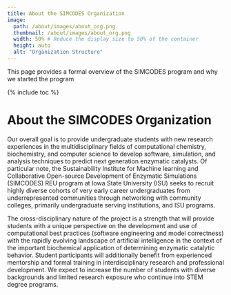 ```yaml
---
title: About the SIMCODES Organization
image:
  path: /about/images/about_org.png
  thumbnail: /about/images/about_org.png
  width: 50% # Reduce the display size to 50% of the container
  height: auto
  alt: "Organization Structure"
---
```


This page provides a formal overview of the SIMCODES program and why we started
the program

{% include toc %}

# About the SIMCODES Organization

Our overall goal is to provide undergraduate students with new research
experiences in the multidisciplinary fields of computational chemistry,
biochemistry, and computer science to develop software, simulation, and
analysis techniques to predict next generation enzymatic catalysts. Of
particular note, the Sustainability Institute for Machine learning and
Collaborative Open-source Development of Enzymatic Simulations (SIMCODES) REU
program at Iowa State University (ISU) seeks to recruit highly diverse cohorts
of very early career undergraduates from underrepresented communities through
networking with community colleges, primarily undergraduate serving
institutions, and ISU programs.

The cross-disciplinary nature of the project is a strength that will provide
students with a unique perspective on the development and use of computational
best practices (software engineering and model correctness) with the rapidly
evolving landscape of artificial intelligence in the context of the important
biochemical application of determining enzymatic catalytic behavior. Student
participants will additionally benefit from experienced mentorship and formal
training in interdisciplinary research and professional development. We expect
to increase the number of students with diverse backgrounds and limited
research exposure who continue into STEM degree programs.

